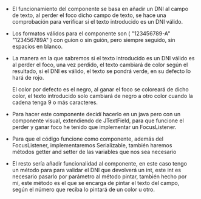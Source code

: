  - El funcionamiento del componente se basa en añadir un DNI al campo de texto, al perder el foco dicho campo de texto, se hace una comprobación 
   para verificar si el texto introducido es un DNI válido.

 - Los formatos válidos para el componente son ( "123456789-A"   "123456789A" ) con guíon o sin guión, pero siempre seguido, sin espacios en blanco.

 - La manera en la que sabremos si el texto introducido es un DNI válido es al perder el foco, una vez perdido, el texto cambiará de color según el resultado,
   si el DNI es válido, el texto se pondrá verde, en su defecto lo hará de rojo. 

   El color por defecto es el negro, al ganar el foco se coloreará de dicho color, 
   el texto introducido solo cambiará de negro a otro color cuando la cadena tenga 9 o más caracteres.

 - Para hacer este componente decidí hacerlo en un java pero con un componente visual, extendiendo de JTextField, para que funcione el perder y ganar
   foco he tenido que implementar un FocusListener.

 - Para que el código funcione como componente, además del FocusListener, implementaremos Serializable, también haremos métodos getter and setter
   de las variables que nos sea necesario

 - El resto sería añadir funcionalidad al componente, en este caso tengo un método para para validar el DNI que devolverá un int, este int es necesario pasarlo 
   por parámetro al método pintar, también hecho por mí, este método es el que se encarga de pintar el texto del campo, según el número que reciba lo pintará
   de un color u otro.
